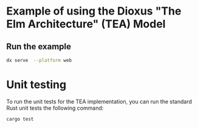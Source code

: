 # Example of using the Dioxus "The Elm Architecture" (TEA) Model

## Run the example

```bash
dx serve  --platform web
```

# Unit testing

To run the unit tests for the TEA implementation, you can run the standard Rust unit tests the following command:

```bash
cargo test
```